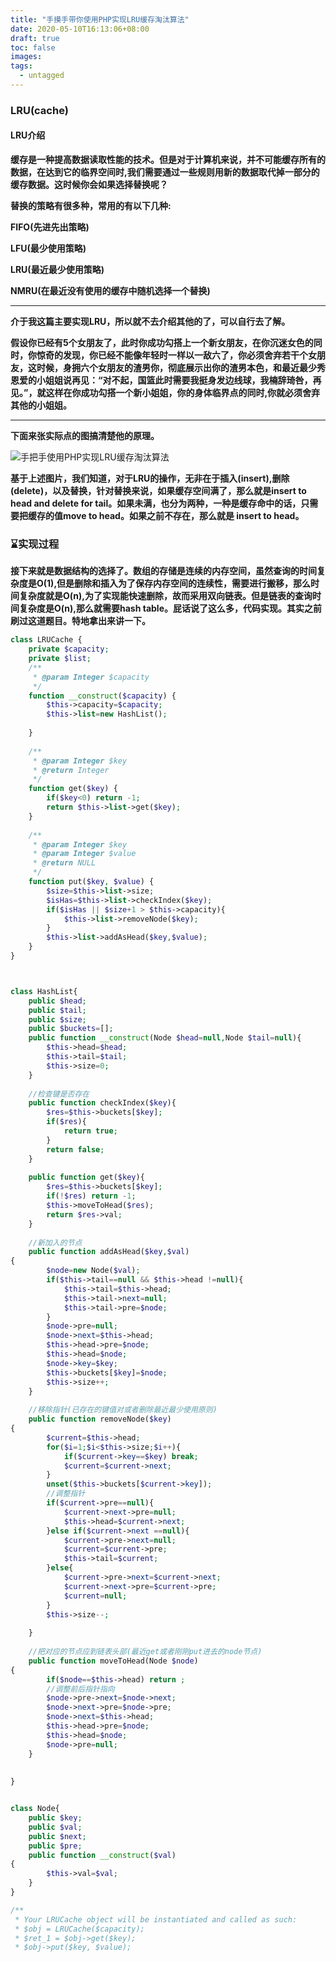 ```yaml
---
title: "手摸手带你使用PHP实现LRU缓存淘汰算法"
date: 2020-05-10T16:13:06+08:00
draft: true
toc: false
images:
tags:
  - untagged
---
```

### LRU(cache)

#### LRU介绍

**缓存是一种提高数据读取性能的技术。但是对于计算机来说，并不可能缓存所有的数据，在达到它的临界空间时,我们需要通过一些规则用新的数据取代掉一部分的缓存数据。这时候你会如果选择替换呢？**

**替换的策略有很多种，常用的有以下几种:**

**FIFO(先进先出策略)**

**LFU(最少使用策略)**

**LRU(最近最少使用策略)**

**NMRU(在最近没有使用的缓存中随机选择一个替换)**

****

**介于我这篇主要实现LRU，所以就不去介绍其他的了，可以自行去了解。**

**假设你已经有5个女朋友了，此时你成功勾搭上一个新女朋友，在你沉迷女色的同时，你惊奇的发现，你已经不能像年轻时一样以一敌六了，你必须舍弃若干个女朋友，这时候，身拥六个女朋友的渣男你，彻底展示出你的渣男本色，和最近最少秀恩爱的小姐姐说再见：“对不起，国篮此时需要我挺身发边线球，我楠辞琦咎，再见。”，就这样在你成功勾搭一个新小姐姐，你的身体临界点的同时,你就必须舍弃其他的小姐姐。**
****

**下面来张实际点的图搞清楚他的原理。**

![手把手使用PHP实现LRU缓存淘汰算法](https://cdn.learnku.com/uploads/images/201909/28/26855/KqhFOIwFjF.png!large)


**基于上述图片，我们知道，对于LRU的操作，无非在于插入(insert),删除(delete)，以及替换，针对替换来说，如果缓存空间满了，那么就是insert to head and delete for tail。如果未满，也分为两种，一种是缓存命中的话，只需要把缓存的值move to head。如果之前不存在，那么就是 insert to head。**



### :hourglass:实现过程



**接下来就是数据结构的选择了。数组的存储是连续的内存空间，虽然查询的时间复杂度是O(1),但是删除和插入为了保存内存空间的连续性，需要进行搬移，那么时间复杂度就是O(n),为了实现能快速删除，故而采用双向链表。但是链表的查询时间复杂度是O(n),那么就需要hash table。屁话说了这么多，代码实现。其实之前刷过这道题目。特地拿出来讲一下。**



```php
class LRUCache {
    private $capacity;
    private $list;
    /**
     * @param Integer $capacity
     */
    function __construct($capacity) {
        $this->capacity=$capacity;
        $this->list=new HashList();
        
    }
  
    /**
     * @param Integer $key
     * @return Integer
     */
    function get($key) {
        if($key<0) return -1;
        return $this->list->get($key);
    }
  
    /**
     * @param Integer $key
     * @param Integer $value
     * @return NULL
     */
    function put($key, $value) {
        $size=$this->list->size;
        $isHas=$this->list->checkIndex($key);
        if($isHas || $size+1 > $this->capacity){
            $this->list->removeNode($key);
        }
        $this->list->addAsHead($key,$value);
    }
}



class HashList{
    public $head;
    public $tail;
    public $size;
    public $buckets=[];
    public function __construct(Node $head=null,Node $tail=null){
        $this->head=$head;
        $this->tail=$tail;
        $this->size=0;
    }
    
    //检查键是否存在
    public function checkIndex($key){
        $res=$this->buckets[$key];
        if($res){
            return true;
        }
        return false;
    }
    
    public function get($key){
        $res=$this->buckets[$key];
        if(!$res) return -1;
        $this->moveToHead($res);
        return $res->val;
    }
    
    //新加入的节点
    public function addAsHead($key,$val)
{
        $node=new Node($val);
        if($this->tail==null && $this->head !=null){
            $this->tail=$this->head;
            $this->tail->next=null;
            $this->tail->pre=$node;
        }
        $node->pre=null;
        $node->next=$this->head;
        $this->head->pre=$node;
        $this->head=$node;
        $node->key=$key;
        $this->buckets[$key]=$node;
        $this->size++;
    }
    
    //移除指针(已存在的键值对或者删除最近最少使用原则)
    public function removeNode($key)
{
        $current=$this->head;
        for($i=1;$i<$this->size;$i++){
            if($current->key==$key) break;
            $current=$current->next;
        }
        unset($this->buckets[$current->key]);
        //调整指针
        if($current->pre==null){
            $current->next->pre=null;
            $this->head=$current->next;
        }else if($current->next ==null){
            $current->pre->next=null;
            $current=$current->pre;
            $this->tail=$current;
        }else{
            $current->pre->next=$current->next;
            $current->next->pre=$current->pre;
            $current=null;
        }
        $this->size--;
        
    }
    
    //把对应的节点应到链表头部(最近get或者刚刚put进去的node节点)
    public function moveToHead(Node $node)
{
        if($node==$this->head) return ;
        //调整前后指针指向
        $node->pre->next=$node->next;
        $node->next->pre=$node->pre;
        $node->next=$this->head;
        $this->head->pre=$node;
        $this->head=$node;
        $node->pre=null;
    }
    
    
}


class Node{
    public $key;
    public $val;
    public $next;
    public $pre;
    public function __construct($val)
{
        $this->val=$val;
    }
}

/**
 * Your LRUCache object will be instantiated and called as such:
 * $obj = LRUCache($capacity);
 * $ret_1 = $obj->get($key);
 * $obj->put($key, $value);
 
```
